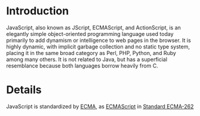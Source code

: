 # Introduction #

JavaScript, also known as JScript, ECMAScript, and ActionScript, is an elegantly simple object-oriented programming language used today primarily to add dynamism or intelligence to web pages in the browser.  It is highly dynamic, with implicit garbage collection and no static type system, placing it in the same broad category as Perl, PHP, Python, and Ruby among many others.  It is not related to Java, but has a superficial resemblance because both languages borrow heavily from C.

# Details #

JavaScript is standardized by [ECMA](http://www.ecma-international.org), as [ECMAScript](http://en.wikipedia.org/wiki/ECMAScript) in [Standard ECMA-262](http://www.ecma-international.org/publications/standards/Ecma-262.htm)